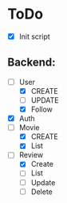 # ToDo
- [X] Init script
## Backend:
- [ ] User
    - [X] CREATE
    - [ ] UPDATE
    - [X] Follow
- [X] Auth
- [ ] Movie
    - [X] CREATE
    - [X] List
- [ ] Review
    - [X] Create
    - [ ] List
    - [ ] Update
    - [ ] Delete